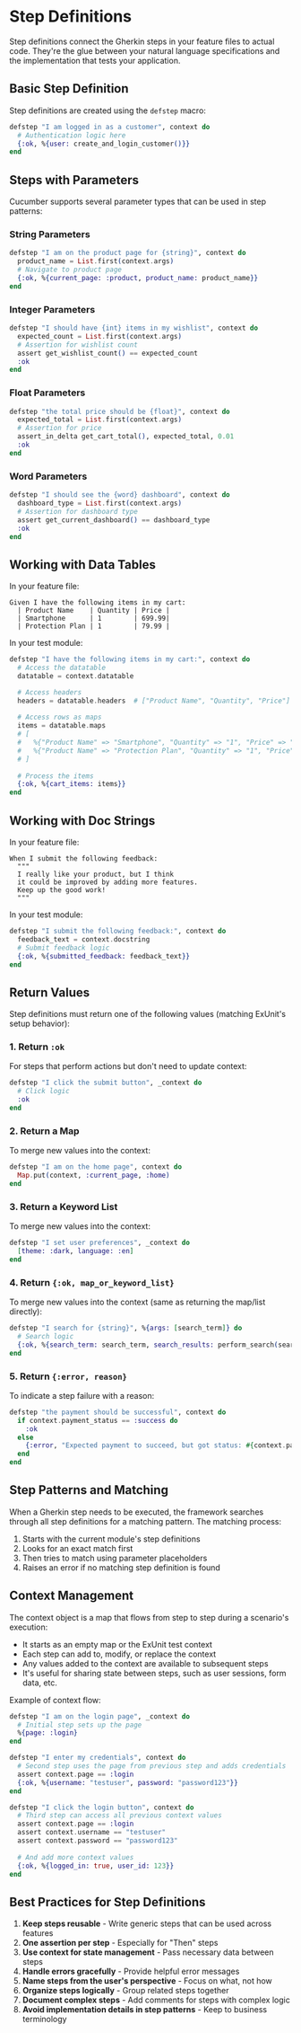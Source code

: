 # Step Definitions

Step definitions connect the Gherkin steps in your feature files to actual code. They're the glue between your natural language specifications and the implementation that tests your application.

## Basic Step Definition

Step definitions are created using the `defstep` macro:

```elixir
defstep "I am logged in as a customer", context do
  # Authentication logic here
  {:ok, %{user: create_and_login_customer()}}
end
```

## Steps with Parameters

Cucumber supports several parameter types that can be used in step patterns:

### String Parameters

```elixir
defstep "I am on the product page for {string}", context do
  product_name = List.first(context.args)
  # Navigate to product page
  {:ok, %{current_page: :product, product_name: product_name}}
end
```

### Integer Parameters

```elixir
defstep "I should have {int} items in my wishlist", context do
  expected_count = List.first(context.args)
  # Assertion for wishlist count
  assert get_wishlist_count() == expected_count
  :ok
end
```

### Float Parameters

```elixir
defstep "the total price should be {float}", context do
  expected_total = List.first(context.args)
  # Assertion for price
  assert_in_delta get_cart_total(), expected_total, 0.01
  :ok
end
```

### Word Parameters

```elixir
defstep "I should see the {word} dashboard", context do
  dashboard_type = List.first(context.args)
  # Assertion for dashboard type
  assert get_current_dashboard() == dashboard_type
  :ok
end
```

## Working with Data Tables

In your feature file:
```gherkin
Given I have the following items in my cart:
  | Product Name    | Quantity | Price |
  | Smartphone      | 1        | 699.99|
  | Protection Plan | 1        | 79.99 |
```

In your test module:
```elixir
defstep "I have the following items in my cart:", context do
  # Access the datatable
  datatable = context.datatable

  # Access headers
  headers = datatable.headers  # ["Product Name", "Quantity", "Price"]
  
  # Access rows as maps
  items = datatable.maps
  # [
  #   %{"Product Name" => "Smartphone", "Quantity" => "1", "Price" => "699.99"},
  #   %{"Product Name" => "Protection Plan", "Quantity" => "1", "Price" => "79.99"}
  # ]
  
  # Process the items
  {:ok, %{cart_items: items}}
end
```

## Working with Doc Strings

In your feature file:
```gherkin
When I submit the following feedback:
  """
  I really like your product, but I think
  it could be improved by adding more features.
  Keep up the good work!
  """
```

In your test module:
```elixir
defstep "I submit the following feedback:", context do
  feedback_text = context.docstring
  # Submit feedback logic
  {:ok, %{submitted_feedback: feedback_text}}
end
```

## Return Values

Step definitions must return one of the following values (matching ExUnit's setup behavior):

### 1. Return `:ok`

For steps that perform actions but don't need to update context:

```elixir
defstep "I click the submit button", _context do
  # Click logic
  :ok
end
```

### 2. Return a Map

To merge new values into the context:

```elixir
defstep "I am on the home page", context do
  Map.put(context, :current_page, :home)
end
```

### 3. Return a Keyword List

To merge new values into the context:

```elixir
defstep "I set user preferences", _context do
  [theme: :dark, language: :en]
end
```

### 4. Return `{:ok, map_or_keyword_list}`

To merge new values into the context (same as returning the map/list directly):

```elixir
defstep "I search for {string}", %{args: [search_term]} do
  # Search logic
  {:ok, %{search_term: search_term, search_results: perform_search(search_term)}}
end
```

### 5. Return `{:error, reason}`

To indicate a step failure with a reason:

```elixir
defstep "the payment should be successful", context do
  if context.payment_status == :success do
    :ok
  else
    {:error, "Expected payment to succeed, but got status: #{context.payment_status}"}
  end
end
```

## Step Patterns and Matching

When a Gherkin step needs to be executed, the framework searches through all step definitions for a matching pattern. The matching process:

1. Starts with the current module's step definitions
2. Looks for an exact match first
3. Then tries to match using parameter placeholders
4. Raises an error if no matching step definition is found

## Context Management

The context object is a map that flows from step to step during a scenario's execution:

- It starts as an empty map or the ExUnit test context
- Each step can add to, modify, or replace the context
- Any values added to the context are available to subsequent steps
- It's useful for sharing state between steps, such as user sessions, form data, etc.

Example of context flow:

```elixir
defstep "I am on the login page", _context do
  # Initial step sets up the page
  %{page: :login}
end

defstep "I enter my credentials", context do
  # Second step uses the page from previous step and adds credentials
  assert context.page == :login
  {:ok, %{username: "testuser", password: "password123"}}
end

defstep "I click the login button", context do
  # Third step can access all previous context values
  assert context.page == :login
  assert context.username == "testuser" 
  assert context.password == "password123"
  
  # And add more context values
  {:ok, %{logged_in: true, user_id: 123}}
end
```

## Best Practices for Step Definitions

1. **Keep steps reusable** - Write generic steps that can be used across features
2. **One assertion per step** - Especially for "Then" steps
3. **Use context for state management** - Pass necessary data between steps
4. **Handle errors gracefully** - Provide helpful error messages
5. **Name steps from the user's perspective** - Focus on what, not how
6. **Organize steps logically** - Group related steps together
7. **Document complex steps** - Add comments for steps with complex logic
8. **Avoid implementation details in step patterns** - Keep to business terminology